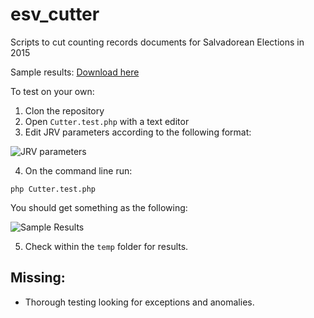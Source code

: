 # esv_cutter

Scripts to cut counting records documents for Salvadorean Elections in 2015


Sample results: [Download here](https://www.dropbox.com/s/2qugxn93q3f69n3/jrv_01415.zip?dl=0) 


To test on your own:

1. Clon the repository
2. Open `Cutter.test.php` with a text editor
3. Edit JRV parameters according to the following format:

![JRV parameters](http://i.snag.gy/9H1VJ.jpg "JRV parameters")

4. On the command line run:

`php Cutter.test.php`

You should get something as the following:

![Sample Results](http://i.snag.gy/W1LV4.jpg "Sample result")

5. Check within the `temp` folder for results.


## Missing:

- Thorough testing looking for exceptions and anomalies.
